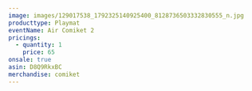 ```yaml
---
image: images/129017538_1792325140925400_8128736503332830555_n.jpg
producttype: Playmat
eventName: Air Comiket 2
pricings:
  - quantity: 1
    price: 65
onsale: true
asin: D8Q9RkxBC
merchandise: comiket
---
```


